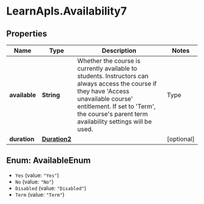 # LearnApIs.Availability7

## Properties
Name | Type | Description | Notes
------------ | ------------- | ------------- | -------------
**available** | **String** | Whether the course is currently available to students. Instructors can always access the course if they have &#x27;Access unavailable course&#x27; entitlement. If set to &#x27;Term&#x27;, the course&#x27;s parent term availability settings will be used.   | Type      | Description  | --------- | --------- | | Yes | Students may access the course. | | No | Students may not access the course. | | Disabled | Disabled by the SIS. Students may not access the course. @since 3100.0.0 | | Term | Availability is inherited from the term settings. Requires a termId be set. |  | [optional] 
**duration** | [**Duration2**](Duration2.md) |  | [optional] 

<a name="AvailableEnum"></a>
## Enum: AvailableEnum

* `Yes` (value: `"Yes"`)
* `No` (value: `"No"`)
* `Disabled` (value: `"Disabled"`)
* `Term` (value: `"Term"`)

